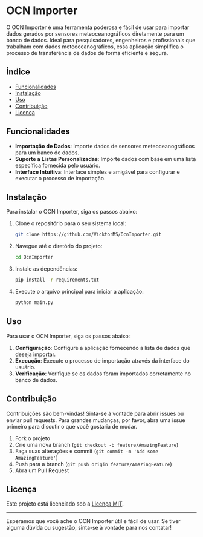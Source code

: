 # OCN Importer


O OCN Importer é uma ferramenta poderosa e fácil de usar para importar dados gerados por sensores meteoceanográficos diretamente para um banco de dados. Ideal para pesquisadores, engenheiros e profissionais que trabalham com dados meteoceanográficos, essa aplicação simplifica o processo de transferência de dados de forma eficiente e segura.

## Índice

- [Funcionalidades](#funcionalidades)
- [Instalação](#instalação)
- [Uso](#uso)
- [Contribuição](#contribuição)
- [Licença](#licença)

## Funcionalidades

- **Importação de Dados**: Importe dados de sensores meteoceanográficos para um banco de dados.
- **Suporte a Listas Personalizadas**: Importe dados com base em uma lista específica fornecida pelo usuário.
- **Interface Intuitiva**: Interface simples e amigável para configurar e executar o processo de importação.

## Instalação

Para instalar o OCN Importer, siga os passos abaixo:

1. Clone o repositório para o seu sistema local:

    ```bash
    git clone https://github.com/VicktorMS/OcnImporter.git
    ```

2. Navegue até o diretório do projeto:

    ```bash
    cd OcnImporter
    ```

3. Instale as dependências:

    ```bash
    pip install -r requirements.txt
    ```

4. Execute o arquivo principal para iniciar a aplicação:

    ```bash
    python main.py
    ```

## Uso

Para usar o OCN Importer, siga os passos abaixo:

1. **Configuração**: Configure a aplicação fornecendo a lista de dados que deseja importar.
2. **Execução**: Execute o processo de importação através da interface do usuário.
3. **Verificação**: Verifique se os dados foram importados corretamente no banco de dados.

## Contribuição

Contribuições são bem-vindas! Sinta-se à vontade para abrir issues ou enviar pull requests. Para grandes mudanças, por favor, abra uma issue primeiro para discutir o que você gostaria de mudar.

1. Fork o projeto
2. Crie uma nova branch (`git checkout -b feature/AmazingFeature`)
3. Faça suas alterações e commit (`git commit -m 'Add some AmazingFeature'`)
4. Push para a branch (`git push origin feature/AmazingFeature`)
5. Abra um Pull Request

## Licença

Este projeto está licenciado sob a [Licença MIT](LICENSE).

---

Esperamos que você ache o OCN Importer útil e fácil de usar. Se tiver alguma dúvida ou sugestão, sinta-se à vontade para nos contatar!

